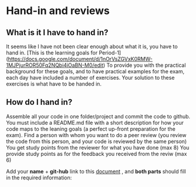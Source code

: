 # Hand-in and reviews
## What is it I have to hand in?
It seems like I have not been clear enough about what it is, you have to hand in.
[This is the learning goals for Period-1] (https://docs.google.com/document/d/1nOrVsZGVxK0RMW-1MJPjurROR50Fq2NQbi4iOaBN-M0/edit) 
To provide you with the practical background for these goals, and to have practical examples for the exam, each day have included a number of exercises. Your solution to these exercises is what have to be handed in.


## How do I hand in?
Assemble all your code in one folder/project and commit the code to github. You must include a README.md file with a short description for how your code maps to the leaning goals (a perfect up-front preparation for the exam).
Find a person with whom you want to do a peer review (you review the code from this person, and your code is reviewed by the same person)
You get study points from the reviewer for what you have done (max 8)
You provide study points as for the feedback you received from the reviw (max 6) 

Add your **name** + **git-hub** link to this [document](https://docs.google.com/spreadsheets/d/10ryWRwJExuJlyuRfYdyRfRwOITqZItRneWDiY0RM81M/edit?usp=sharing) , and **both parts** should fill in the required information: 
